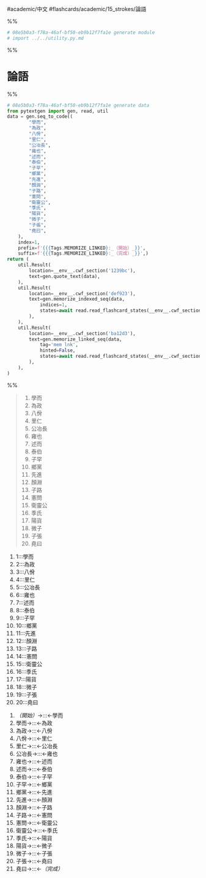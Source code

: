 #academic/中文 #flashcards/academic/15_strokes/論語

%%
```Python
# 08e5b0a3-f78a-46af-bf50-eb9b12f7fa1e generate module
# import ../../utility.py.md
```
%%

# 論語

%%
```Python
# 08e5b0a3-f78a-46af-bf50-eb9b12f7fa1e generate data
from pytextgen import gen, read, util
data = gen.seq_to_code((
		"學而",
		"為政",
		"八佾",
		"里仁",
		"公冶長",
		"雍也",
		"述而",
		"泰伯",
		"子罕",
		"鄉黨",
		"先進",
		"顏淵",
		"子路",
		"憲問",
		"衛靈公",
		"季氏",
		"陽貨",
		"微子",
		"子張",
		"堯曰",
	),
	index=1,
	prefix=f'{{{Tags.MEMORIZE_LINKED}:_（開始）_}}',
	suffix=f'{{{Tags.MEMORIZE_LINKED}:_（完成）_}}',)
return (
	util.Result(
		location=__env__.cwf_section('1239bc'),
		text=gen.quote_text(data),
	),
	util.Result(
		location=__env__.cwf_section('def923'),
		text=gen.memorize_indexed_seq(data,
			indices=1,
			states=await read.read_flashcard_states(__env__.cwf_section('def923')),
		),
	),
	util.Result(
		location=__env__.cwf_section('ba12d3'),
		text=gen.memorize_linked_seq(data,
			tag='mem lnk',
			hinted=False,
			states=await read.read_flashcard_states(__env__.cwf_section('ba12d3')),
		),
	),
)
```
%%

<!--08e5b0a3-f78a-46af-bf50-eb9b12f7fa1e generate section="1239bc"--><!-- The following content is generated at 2023-02-28T01:10:10.078654+08:00. Any edits will be overridden! -->

> 1. 學而
> 2. 為政
> 3. 八佾
> 4. 里仁
> 5. 公冶長
> 6. 雍也
> 7. 述而
> 8. 泰伯
> 9. 子罕
> 10. 鄉黨
> 11. 先進
> 12. 顏淵
> 13. 子路
> 14. 憲問
> 15. 衛靈公
> 16. 季氏
> 17. 陽貨
> 18. 微子
> 19. 子張
> 20. 堯曰

<!--/08e5b0a3-f78a-46af-bf50-eb9b12f7fa1e-->

<!--08e5b0a3-f78a-46af-bf50-eb9b12f7fa1e generate section="def923"--><!-- The following content is generated at 2023-02-28T01:10:10.093614+08:00. Any edits will be overridden! -->

1. 1:::學而 <!--SR:!2023-05-09,43,290!2023-06-01,64,310-->
2. 2:::為政 <!--SR:!2023-05-31,63,310!2023-06-01,64,310-->
3. 3:::八佾 <!--SR:!2023-04-06,18,250!2023-04-30,35,270-->
4. 4:::里仁 <!--SR:!2023-05-09,43,290!2023-06-10,72,310-->
5. 5:::公冶長 <!--SR:!2023-05-14,49,297!2023-04-24,31,277-->
6. 6:::雍也 <!--SR:!2023-05-05,40,278!2023-05-01,36,278-->
7. 7:::述而 <!--SR:!2023-04-24,32,278!2023-05-15,51,298-->
8. 8:::泰伯 <!--SR:!2023-04-25,33,277!2023-06-06,69,317-->
9. 9:::子罕 <!--SR:!2023-05-03,39,278!2023-04-14,24,258-->
10. 10:::鄉黨 <!--SR:!2023-05-04,39,277!2023-05-21,55,317-->
11. 11:::先進 <!--SR:!2023-05-03,38,277!2023-04-21,29,277-->
12. 12:::顏淵 <!--SR:!2023-06-12,74,317!2023-06-11,73,317-->
13. 13:::子路 <!--SR:!2023-04-16,26,250!2023-04-25,32,270-->
14. 14:::憲問 <!--SR:!2023-05-12,44,298!2023-04-23,31,258-->
15. 15:::衛靈公 <!--SR:!2023-05-15,47,298!2023-05-20,51,298-->
16. 16:::季氏 <!--SR:!2023-04-16,26,258!2023-04-26,36,278-->
17. 17:::陽貨 <!--SR:!2023-04-21,29,278!2023-04-27,34,278-->
18. 18:::微子 <!--SR:!2023-04-08,19,237!2023-05-04,40,277-->
19. 19:::子張 <!--SR:!2023-04-20,28,270!2023-04-25,33,270-->
20. 20:::堯曰 <!--SR:!2023-05-14,46,297!2023-05-13,45,297-->

<!--/08e5b0a3-f78a-46af-bf50-eb9b12f7fa1e-->

<!--08e5b0a3-f78a-46af-bf50-eb9b12f7fa1e generate section="ba12d3"--><!-- The following content is generated at 2023-02-28T01:10:10.102592+08:00. Any edits will be overridden! -->

1. _（開始）_→:::←學而 <!--SR:!2023-04-05,9,270!2023-05-29,61,310-->
2. 學而→:::←為政 <!--SR:!2023-05-22,53,290!2023-05-30,62,310-->
3. 為政→:::←八佾 <!--SR:!2023-04-10,20,250!2023-04-24,32,270-->
4. 八佾→:::←里仁 <!--SR:!2023-05-08,42,297!2023-04-07,19,257-->
5. 里仁→:::←公冶長 <!--SR:!2023-04-28,35,278!2023-05-31,63,318-->
6. 公冶長→:::←雍也 <!--SR:!2023-05-05,40,277!2023-04-30,37,277-->
7. 雍也→:::←述而 <!--SR:!2023-04-29,36,277!2023-04-02,8,257-->
8. 述而→:::←泰伯 <!--SR:!2023-05-02,37,277!2023-04-26,34,277-->
9. 泰伯→:::←子罕 <!--SR:!2023-04-13,23,258!2023-04-26,33,278-->
10. 子罕→:::←鄉黨 <!--SR:!2023-04-28,35,277!2023-05-01,36,278-->
11. 鄉黨→:::←先進 <!--SR:!2023-05-16,52,298!2023-05-24,55,298-->
12. 先進→:::←顏淵 <!--SR:!2023-05-23,54,298!2023-04-12,22,258-->
13. 顏淵→:::←子路 <!--SR:!2023-05-02,38,277!2023-05-16,48,297-->
14. 子路→:::←憲問 <!--SR:!2023-05-02,38,278!2023-04-08,21,258-->
15. 憲問→:::←衛靈公 <!--SR:!2023-04-22,30,277!2023-04-14,25,277-->
16. 衛靈公→:::←季氏 <!--SR:!2023-04-11,22,258!2023-04-26,34,278-->
17. 季氏→:::←陽貨 <!--SR:!2023-04-20,22,277!2023-04-03,9,257-->
18. 陽貨→:::←微子 <!--SR:!2023-04-15,25,258!2023-04-27,35,278-->
19. 微子→:::←子張 <!--SR:!2023-04-27,34,277!2023-05-14,50,297-->
20. 子張→:::←堯曰 <!--SR:!2023-04-20,28,250!2023-04-22,30,270-->
21. 堯曰→:::←_（完成）_ <!--SR:!2023-06-09,71,310!2023-04-26,27,270-->

<!--/08e5b0a3-f78a-46af-bf50-eb9b12f7fa1e-->
